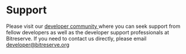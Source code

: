 # Support

Please visit our <a href="https://groups.google.com/forum/#!forum/bitreserve-dev"> developer community </a> where you can seek support from fellow developers as well as the developer support professionals at Bitreserve. If you need to contact us directly, please email <a href="mailto:developer@bitreserve.org?Subject=Help%20Me" target="_top">developer@bitreserve.org</a>

<br>
<br>
<br>
<br>
<br>
<br>
<br>
<br>
<br>
<br>
<br>
<br>
<br>
<br>
<br>
<br>
<br>
<br>
<br>
<br>
<br>
<br>
<br>
<br>
